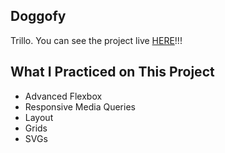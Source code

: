 ## Doggofy

Trillo. You can see the project live [HERE](https://marlonry.github.io/Trillo/)!!!

## What I Practiced on This Project

- Advanced Flexbox
- Responsive Media Queries
- Layout
- Grids
- SVGs